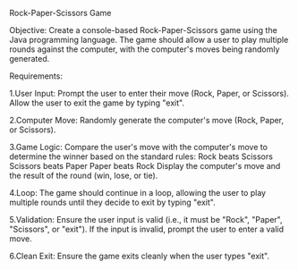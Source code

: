 Rock-Paper-Scissors Game

Objective:
Create a console-based Rock-Paper-Scissors game using the Java programming language. The game should allow a user to play multiple rounds against the computer, with the computer's moves being randomly generated.

Requirements:

1.User Input:
Prompt the user to enter their move (Rock, Paper, or Scissors).
Allow the user to exit the game by typing "exit".

2.Computer Move:
Randomly generate the computer's move (Rock, Paper, or Scissors).

3.Game Logic:
Compare the user's move with the computer's move to determine the winner based on the standard rules:
Rock beats Scissors 
Scissors beats Paper
Paper beats Rock
Display the computer's move and the result of the round (win, lose, or tie).

4.Loop:
The game should continue in a loop, allowing the user to play multiple rounds until they decide to exit by typing "exit".

5.Validation:
Ensure the user input is valid (i.e., it must be "Rock", "Paper", "Scissors", or "exit"). If the input is invalid, prompt the user to enter a valid move.

6.Clean Exit:
Ensure the game exits cleanly when the user types "exit".
